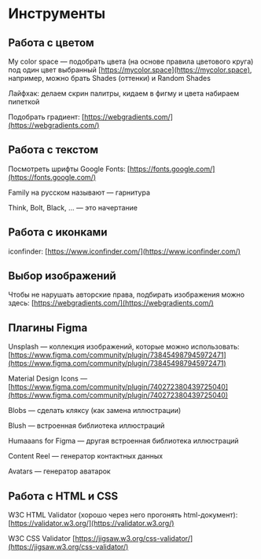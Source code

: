 # Инструменты

## Работа с цветом

My color space — подобрать цвета (на основе правила цветового круга) под один цвет выбранный [https://mycolor.space](https://mycolor.space), например, можно брать Shades (оттенки) и Random Shades

Лайфхак: делаем скрин палитры, кидаем в фигму и цвета набираем пипеткой

Подобрать градиент: [https://webgradients.com/](https://webgradients.com/)

## Работа с текстом

Посмотреть шрифты Google Fonts: [https://fonts.google.com/](https://fonts.google.com/)

Family на русском называют — гарнитура

Think, Bolt, Black, ... — это начертание

## Работа с иконками

iconfinder: [https://www.iconfinder.com/](https://www.iconfinder.com/)

## Выбор изображений

Чтобы не нарушать авторские права, подбирать изображения можно здесь: [https://webgradients.com/](https://webgradients.com/)

## Плагины Figma

Unsplash — коллекция изображений, которые можно использовать: [https://www.figma.com/community/plugin/738454987945972471](https://www.figma.com/community/plugin/738454987945972471)

Material Design Icons — [https://www.figma.com/community/plugin/740272380439725040](https://www.figma.com/community/plugin/740272380439725040)

Blobs — сделать кляксу (как замена иллюстрации)

Blush — встроенная библиотека иллюстраций

Humaaans for Figma — другая встроенная библиотека иллюстраций

Content Reel — генератор контактных данных&#x20;

Avatars — генератор аватарок

## Работа с HTML и CSS

W3C HTML Validator (хорошо через него прогонять html-документ): [https://validator.w3.org/](https://validator.w3.org/)

W3C CSS Validator [https://jigsaw.w3.org/css-validator/](https://jigsaw.w3.org/css-validator/)
